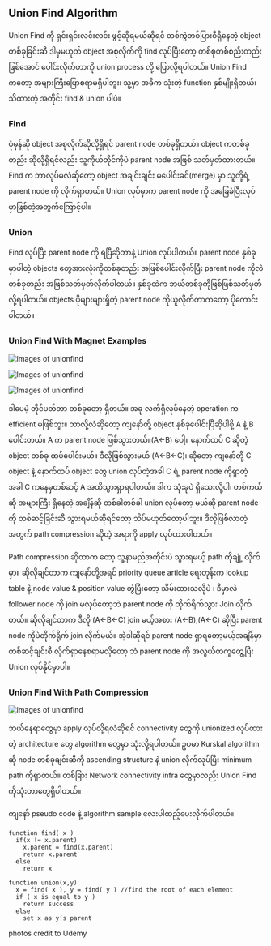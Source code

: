 ## Union Find Algorithm

Union Find ကို ရှင်းရှင်းလင်းလင်း ဖွင့်ဆိုရမယ်ဆိုရင် တစ်ကွဲတစ်ပြားစီရှိနေတဲ့ object တစ်ခုခြင်းဆီ ဒါမှမဟုတ် object အစုလိုက်ကို find လုပ်ပြီးတော့ တစ်စုတစ်စည်းတည်း ဖြစ်အောင် ပေါင်းလိုက်တာကို union process လို့ ပြောလို့ရပါတယ်။ Union Find ကတော့ အများကြီးပြောစရာမရှိပါဘူး၊ သူ့မှာ အဓိက သုံးတဲ့ function နှစ်မျိုးရှိတယ်၊ သိထားတဲ့ အတိုင်း find & union ပါပဲ။

### Find
ပုံမှန်ဆို object အစုလိုက်ဆိုလို့ရှိရင် parent node တစ်ခုရှိတယ်။ object ကတစ်ခုတည်း ဆိုလို့ရှိရင်လည်း သူ့ကိုယ်တိုင်ကိုပဲ parent node အဖြစ် သတ်မှတ်ထားတယ်။ Find က ဘာလုပ်မလဲဆိုတော့ object အချင်းချင်း မပေါင်းခင်(merge) မှာ သူတို့ရဲ့ parent node ကို လိုက်ရှာတယ်။ Union လုပ်မှာက parent node ကို အခြေခံပြီးလုပ်မှာဖြစ်တဲ့အတွက်ကြောင့်ပါ။

### Union
Find လုပ်ပြီး parent node ကို ရပြီဆိုတာနဲ့ Union လုပ်ပါတယ်။ parent node နှစ်ခုမှာပါတဲ့ objects တွေအားလုံးကိုတစ်ခုတည်း အဖြစ်ပေါင်းလိုက်ပြီး parent node ကိုလဲ တစ်ခုတည်း အဖြစ်သတ်မှတ်လိုက်ပါတယ်။ နှစ်ခုထဲက ဘယ်တစ်ခုကိုဖြစ်ဖြစ်သတ်မှတ်လို့ရပါတယ်။ objects ပိုများများရှိတဲ့ parent node ကိုယူလိုက်တာကတော့ ပိုကောင်းပါတယ်။

### Union Find With Magnet Examples
![Images of unionfind](https://raw.githubusercontent.com/HlaingTinHtun/Data-Structure-Algorithm-In-Burmese-Explanations/master/medias/union%20find/union%20find%20with%20magnet%20example%201.png)

![Images of unionfind](https://raw.githubusercontent.com/HlaingTinHtun/Data-Structure-Algorithm-In-Burmese-Explanations/master/medias/union%20find/union%20find%20with%20magnet%20example%202.png)

![Images of unionfind](https://raw.githubusercontent.com/HlaingTinHtun/Data-Structure-Algorithm-In-Burmese-Explanations/master/medias/union%20find/union%20find%20with%20magnet%20example%203.png)

ဒါပေမဲ့ တိုင်ပတ်တာ တစ်ခုတော့ ရှိတယ်။ အခု လက်ရှိလုပ်နေတဲ့ operation က efficient မဖြစ်ဘူး။ ဘာလို့လဲဆိုတော့ ကျနော်တို့ object နှစ်ခုပေါင်းပြီဆိုပါစို့ A နဲ့ B ပေါင်းတယ်။ A က parent node ဖြစ်သွားတယ်။(A<-B) ပေါ့။ နောက်ထပ် C ဆိုတဲ့ object တစ်ခု ထပ်ပေါင်းမယ်။ ဒီလိုဖြစ်သွားမယ် (A<-B<-C)၊ ဆိုတော့ ကျနော်တို့ C object နဲ့ နောက်ထပ် object တွေ union လုပ်တဲ့အခါ C ရဲ့ parent node ကိုရှာတဲ့ အခါ C ကနေမှတစ်ဆင့် A အထိသွားရှာရပါတယ်။ ဒါက သုံးခုပဲ ရှိသေးလို့ပါ၊ တစ်ကယ်ဆို အများကြီး ရှိနေတဲ့ အချိန်ဆို တစ်ခါတစ်ခါ union လုပ်တော့ မယ်ဆို parent node ကို တစ်ဆင့်ခြင်းဆီ သွားရမယ်ဆိုရင်တော့ သိပ်မဟုတ်တော့ပါဘူး။ ဒီလိုဖြစ်လာတဲ့အတွက် path compression ဆိုတဲ့ အရာကို apply လုပ်ထားပါတယ်။

Path compression ဆိုတာက တော့ သူ့နာမည်အတိုင်းပဲ သွားရမယ့် path ကိုချုံ့ လိုက်မှာ။ ဆိုလိုချင်တာက ကျနော်တို့အရင် priority queue article ရေးတုန်းက lookup table နဲ့ node value & position value တွဲပြီးတော့ သိမ်းထားသလိုပဲ ၊ ဒီမှာလဲ follower node ကို join မလုပ်တော့ဘဲ parent node ကို တိုက်ရိုက်သွား Join လိုက်တယ်။ ဆိုလိုချင်တာက ဒီလို (A<-B<-C) join မယ့်အစား (A<-B),(A<-C) ဆိုပြီး parent node ကိုပဲတိုက်ရိုက် join လိုက်မယ်။ အဲ့ဒါဆိုရင် parent node ရှာရတော့မယ့်အချိန်မှာ တစ်ဆင့်ချင်းစီ လိုက်ရှာနေစရာမလိုတော့ ဘဲ parent node ကို အလွယ်တကူတွေ့ပြီး Union လုပ်နိုင်မှာပါ။

### Union Find With Path Compression
![Images of unionfind](https://raw.githubusercontent.com/HlaingTinHtun/Data-Structure-Algorithm-In-Burmese-Explanations/master/medias/union%20find/union%20find%20with%20path%20compression.png)

ဘယ်နေရာတွေမှာ apply လုပ်လို့ရလဲဆိုရင် connectivity တွေကို unionized လုပ်ထားတဲ့ architecture တွေ algorithm တွေမှာ သုံးလို့ရပါတယ်။ ဥပမာ Kurskal algorithm ဆို node တစ်ခုချင်းဆီကို ascending structure နဲ့ union လိုက်လုပ်ပြီး minimum path ကိုရှာတယ်။ တစ်ခြား Network connectivity infra တွေမှာလည်း Union Find ကိုသုံးတာတွေရှိပါတယ်။

ကျနော် pseudo code နဲ့ algorithm sample လေးပါထည့်ပေးလိုက်ပါတယ်။

```
function find( x )
  if(x != x.parent)
    x.parent = find(x.parent)
    return x.parent
  else
    return x
```

```
function union(x,y)
  x = find( x ), y = find( y ) //find the root of each element
  if ( x is equal to y )
    return success
  else
    set x as y’s parent
```
photos credit to Udemy

